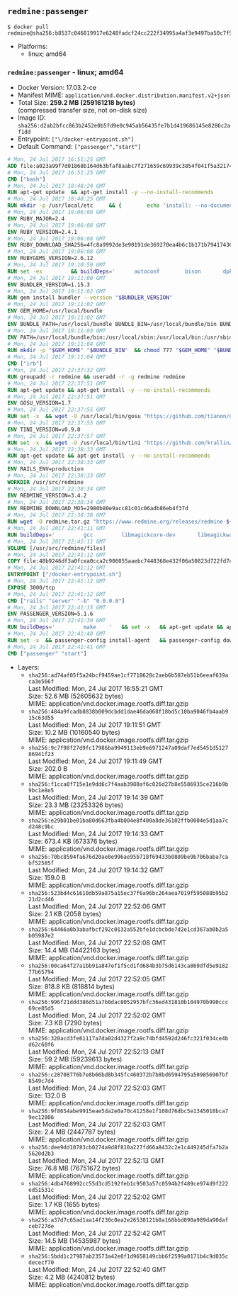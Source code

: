 ## `redmine:passenger`

```console
$ docker pull redmine@sha256:b8537c046819917e6248fadcf24cc222f34995a4af3e9497ba50c7f58862a7e8
```

-	Platforms:
	-	linux; amd64

### `redmine:passenger` - linux; amd64

-	Docker Version: 17.03.2-ce
-	Manifest MIME: `application/vnd.docker.distribution.manifest.v2+json`
-	Total Size: **259.2 MB (259161218 bytes)**  
	(compressed transfer size, not on-disk size)
-	Image ID: `sha256:d2ab2bfcc863b2452e0b5fd9e0c945ab56435fe7b1d419686145e8286c2af1dd`
-	Entrypoint: `["\/docker-entrypoint.sh"]`
-	Default Command: `["passenger","start"]`

```dockerfile
# Mon, 24 Jul 2017 16:51:25 GMT
ADD file:a023a99f7d01868b164d63bfaf8aabc7f271659c69939c3854f041f5a3217428 in / 
# Mon, 24 Jul 2017 16:51:25 GMT
CMD ["bash"]
# Mon, 24 Jul 2017 18:48:24 GMT
RUN apt-get update 	&& apt-get install -y --no-install-recommends 		bzip2 		ca-certificates 		libffi-dev 		libgdbm3 		libssl-dev 		libyaml-dev 		procps 		zlib1g-dev 	&& rm -rf /var/lib/apt/lists/*
# Mon, 24 Jul 2017 18:48:25 GMT
RUN mkdir -p /usr/local/etc 	&& { 		echo 'install: --no-document'; 		echo 'update: --no-document'; 	} >> /usr/local/etc/gemrc
# Mon, 24 Jul 2017 19:06:08 GMT
ENV RUBY_MAJOR=2.4
# Mon, 24 Jul 2017 19:06:08 GMT
ENV RUBY_VERSION=2.4.1
# Mon, 24 Jul 2017 19:06:08 GMT
ENV RUBY_DOWNLOAD_SHA256=4fc8a9992de3e90191de369270ea4b6c1b171b7941743614cc50822ddc1fe654
# Mon, 24 Jul 2017 19:06:08 GMT
ENV RUBYGEMS_VERSION=2.6.12
# Mon, 24 Jul 2017 19:10:59 GMT
RUN set -ex 		&& buildDeps=' 		autoconf 		bison 		dpkg-dev 		gcc 		libbz2-dev 		libgdbm-dev 		libglib2.0-dev 		libncurses-dev 		libreadline-dev 		libxml2-dev 		libxslt-dev 		make 		ruby 		wget 		xz-utils 	' 	&& apt-get update 	&& apt-get install -y --no-install-recommends $buildDeps 	&& rm -rf /var/lib/apt/lists/* 		&& wget -O ruby.tar.xz "https://cache.ruby-lang.org/pub/ruby/${RUBY_MAJOR%-rc}/ruby-$RUBY_VERSION.tar.xz" 	&& echo "$RUBY_DOWNLOAD_SHA256 *ruby.tar.xz" | sha256sum -c - 		&& mkdir -p /usr/src/ruby 	&& tar -xJf ruby.tar.xz -C /usr/src/ruby --strip-components=1 	&& rm ruby.tar.xz 		&& cd /usr/src/ruby 		&& { 		echo '#define ENABLE_PATH_CHECK 0'; 		echo; 		cat file.c; 	} > file.c.new 	&& mv file.c.new file.c 		&& autoconf 	&& gnuArch="$(dpkg-architecture --query DEB_BUILD_GNU_TYPE)" 	&& ./configure 		--build="$gnuArch" 		--disable-install-doc 		--enable-shared 	&& make -j "$(nproc)" 	&& make install 		&& apt-get purge -y --auto-remove $buildDeps 	&& cd / 	&& rm -r /usr/src/ruby 		&& gem update --system "$RUBYGEMS_VERSION"
# Mon, 24 Jul 2017 19:11:00 GMT
ENV BUNDLER_VERSION=1.15.3
# Mon, 24 Jul 2017 19:11:02 GMT
RUN gem install bundler --version "$BUNDLER_VERSION"
# Mon, 24 Jul 2017 19:11:02 GMT
ENV GEM_HOME=/usr/local/bundle
# Mon, 24 Jul 2017 19:11:02 GMT
ENV BUNDLE_PATH=/usr/local/bundle BUNDLE_BIN=/usr/local/bundle/bin BUNDLE_SILENCE_ROOT_WARNING=1 BUNDLE_APP_CONFIG=/usr/local/bundle
# Mon, 24 Jul 2017 19:11:03 GMT
ENV PATH=/usr/local/bundle/bin:/usr/local/sbin:/usr/local/bin:/usr/sbin:/usr/bin:/sbin:/bin
# Mon, 24 Jul 2017 19:11:04 GMT
RUN mkdir -p "$GEM_HOME" "$BUNDLE_BIN" 	&& chmod 777 "$GEM_HOME" "$BUNDLE_BIN"
# Mon, 24 Jul 2017 19:11:04 GMT
CMD ["irb"]
# Mon, 24 Jul 2017 22:37:32 GMT
RUN groupadd -r redmine && useradd -r -g redmine redmine
# Mon, 24 Jul 2017 22:37:51 GMT
RUN apt-get update && apt-get install -y --no-install-recommends 		ca-certificates 		wget 	&& rm -rf /var/lib/apt/lists/*
# Mon, 24 Jul 2017 22:37:51 GMT
ENV GOSU_VERSION=1.7
# Mon, 24 Jul 2017 22:37:55 GMT
RUN set -x 	&& wget -O /usr/local/bin/gosu "https://github.com/tianon/gosu/releases/download/$GOSU_VERSION/gosu-$(dpkg --print-architecture)" 	&& wget -O /usr/local/bin/gosu.asc "https://github.com/tianon/gosu/releases/download/$GOSU_VERSION/gosu-$(dpkg --print-architecture).asc" 	&& export GNUPGHOME="$(mktemp -d)" 	&& gpg --keyserver ha.pool.sks-keyservers.net --recv-keys B42F6819007F00F88E364FD4036A9C25BF357DD4 	&& gpg --batch --verify /usr/local/bin/gosu.asc /usr/local/bin/gosu 	&& rm -r "$GNUPGHOME" /usr/local/bin/gosu.asc 	&& chmod +x /usr/local/bin/gosu 	&& gosu nobody true
# Mon, 24 Jul 2017 22:37:55 GMT
ENV TINI_VERSION=v0.9.0
# Mon, 24 Jul 2017 22:37:57 GMT
RUN set -x 	&& wget -O /usr/local/bin/tini "https://github.com/krallin/tini/releases/download/$TINI_VERSION/tini" 	&& wget -O /usr/local/bin/tini.asc "https://github.com/krallin/tini/releases/download/$TINI_VERSION/tini.asc" 	&& export GNUPGHOME="$(mktemp -d)" 	&& gpg --keyserver ha.pool.sks-keyservers.net --recv-keys 6380DC428747F6C393FEACA59A84159D7001A4E5 	&& gpg --batch --verify /usr/local/bin/tini.asc /usr/local/bin/tini 	&& rm -r "$GNUPGHOME" /usr/local/bin/tini.asc 	&& chmod +x /usr/local/bin/tini 	&& tini -h
# Mon, 24 Jul 2017 22:38:33 GMT
RUN apt-get update && apt-get install -y --no-install-recommends 		imagemagick 		libmysqlclient18 		libpq5 		libsqlite3-0 				bzr 		git 		mercurial 		openssh-client 		subversion 	&& rm -rf /var/lib/apt/lists/*
# Mon, 24 Jul 2017 22:38:33 GMT
ENV RAILS_ENV=production
# Mon, 24 Jul 2017 22:38:33 GMT
WORKDIR /usr/src/redmine
# Mon, 24 Jul 2017 22:38:34 GMT
ENV REDMINE_VERSION=3.4.2
# Mon, 24 Jul 2017 22:38:34 GMT
ENV REDMINE_DOWNLOAD_MD5=2980b80e9acc81c01c06adb86eb4f37d
# Mon, 24 Jul 2017 22:38:38 GMT
RUN wget -O redmine.tar.gz "https://www.redmine.org/releases/redmine-${REDMINE_VERSION}.tar.gz" 	&& echo "$REDMINE_DOWNLOAD_MD5 redmine.tar.gz" | md5sum -c - 	&& tar -xvf redmine.tar.gz --strip-components=1 	&& rm redmine.tar.gz files/delete.me log/delete.me 	&& mkdir -p tmp/pdf public/plugin_assets 	&& chown -R redmine:redmine ./
# Mon, 24 Jul 2017 22:41:11 GMT
RUN buildDeps=' 		gcc 		libmagickcore-dev 		libmagickwand-dev 		libmysqlclient-dev 		libpq-dev 		libsqlite3-dev 		make 		patch 	' 	&& set -ex 	&& apt-get update && apt-get install -y $buildDeps --no-install-recommends 	&& rm -rf /var/lib/apt/lists/* 	&& bundle install --without development test 	&& for adapter in mysql2 postgresql sqlite3; do 		echo "$RAILS_ENV:" > ./config/database.yml; 		echo "  adapter: $adapter" >> ./config/database.yml; 		bundle install --without development test; 		cp Gemfile.lock "Gemfile.lock.${adapter}"; 	done 	&& rm ./config/database.yml 	&& apt-get purge -y --auto-remove $buildDeps
# Mon, 24 Jul 2017 22:41:11 GMT
VOLUME [/usr/src/redmine/files]
# Mon, 24 Jul 2017 22:41:12 GMT
COPY file:48b9246df3a0fcea0cca2c906055aaebc7448368e432f06a50823d722fd7c9ce in / 
# Mon, 24 Jul 2017 22:41:12 GMT
ENTRYPOINT ["/docker-entrypoint.sh"]
# Mon, 24 Jul 2017 22:41:12 GMT
EXPOSE 3000/tcp
# Mon, 24 Jul 2017 22:41:12 GMT
CMD ["rails" "server" "-b" "0.0.0.0"]
# Mon, 24 Jul 2017 22:41:15 GMT
ENV PASSENGER_VERSION=5.1.6
# Mon, 24 Jul 2017 22:41:39 GMT
RUN buildDeps=' 		make 	' 	&& set -x 	&& apt-get update && apt-get install -y --no-install-recommends $buildDeps && rm -rf /var/lib/apt/lists/* 	&& gem install passenger --version "$PASSENGER_VERSION" 	&& apt-get purge -y --auto-remove $buildDeps
# Mon, 24 Jul 2017 22:41:40 GMT
RUN set -x 	&& passenger-config install-agent 	&& passenger-config download-nginx-engine
# Mon, 24 Jul 2017 22:41:41 GMT
CMD ["passenger" "start"]
```

-	Layers:
	-	`sha256:ad74af05f5a24bcf9459ae1cf7718628c2aeb6b587eb51b6eeaf639aca3e566f`  
		Last Modified: Mon, 24 Jul 2017 16:55:21 GMT  
		Size: 52.6 MB (52605632 bytes)  
		MIME: application/vnd.docker.image.rootfs.diff.tar.gzip
	-	`sha256:484a9fcadb8838b009dcbdd1dae46da068f18bd5c10ba9046fb4aab915c63d55`  
		Last Modified: Mon, 24 Jul 2017 19:11:51 GMT  
		Size: 10.2 MB (10160540 bytes)  
		MIME: application/vnd.docker.image.rootfs.diff.tar.gzip
	-	`sha256:9c7f98f27d9fc17986ba9949113eb9e6971247a09daf7ed5451d512786941f23`  
		Last Modified: Mon, 24 Jul 2017 19:11:49 GMT  
		Size: 202.0 B  
		MIME: application/vnd.docker.image.rootfs.diff.tar.gzip
	-	`sha256:f1cca0f715e1e9dd6c7f4aab3980af6c026d27b8e5586935ce216b9b9bc1e8e5`  
		Last Modified: Mon, 24 Jul 2017 19:14:39 GMT  
		Size: 23.3 MB (23253326 bytes)  
		MIME: application/vnd.docker.image.rootfs.diff.tar.gzip
	-	`sha256:e29b01be01ba80d663fba4b004e8f400a8de36102ffb0004e5d1aa7cd248c9bc`  
		Last Modified: Mon, 24 Jul 2017 19:14:33 GMT  
		Size: 673.4 KB (673376 bytes)  
		MIME: application/vnd.docker.image.rootfs.diff.tar.gzip
	-	`sha256:70bc8594fa676d20ae0e996ae95b718f69433b0809be9b706baba7cabf52585f`  
		Last Modified: Mon, 24 Jul 2017 19:14:32 GMT  
		Size: 159.0 B  
		MIME: application/vnd.docker.image.rootfs.diff.tar.gzip
	-	`sha256:523bd4c61610db59a875a15ec37f6a96bc264aea7019f595088b95b221d2cd46`  
		Last Modified: Mon, 24 Jul 2017 22:52:06 GMT  
		Size: 2.1 KB (2058 bytes)  
		MIME: application/vnd.docker.image.rootfs.diff.tar.gzip
	-	`sha256:64466a0b3abafbcf292c0132a552bfe1dcbcbde7d2e1cd367ab0b2a5b05987e2`  
		Last Modified: Mon, 24 Jul 2017 22:52:08 GMT  
		Size: 14.4 MB (14422163 bytes)  
		MIME: application/vnd.docker.image.rootfs.diff.tar.gzip
	-	`sha256:00ca64f27a1bb91a847ef1f5cd1fd684b3b75d6143ca869dfd5e918277b65794`  
		Last Modified: Mon, 24 Jul 2017 22:52:05 GMT  
		Size: 818.8 KB (818814 bytes)  
		MIME: application/vnd.docker.image.rootfs.diff.tar.gzip
	-	`sha256:996f21ddd386d51a7b0dac8052957bfc36ed431810b104970b990ccc69ce85d5`  
		Last Modified: Mon, 24 Jul 2017 22:52:02 GMT  
		Size: 7.3 KB (7290 bytes)  
		MIME: application/vnd.docker.image.rootfs.diff.tar.gzip
	-	`sha256:320acd3fe61117a7da02d4327f2a9c74bfd4592d246fc321f034ce4bd62c60f6`  
		Last Modified: Mon, 24 Jul 2017 22:52:13 GMT  
		Size: 59.2 MB (59239613 bytes)  
		MIME: application/vnd.docker.image.rootfs.diff.tar.gzip
	-	`sha256:c28708776b7e8b66bd8b345fc460372b7b8bd6594795a509856907bf8549c7d4`  
		Last Modified: Mon, 24 Jul 2017 22:52:03 GMT  
		Size: 132.0 B  
		MIME: application/vnd.docker.image.rootfs.diff.tar.gzip
	-	`sha256:9f8654abe9915eae5da2e0a70c41258e1f108d76dbc5e1345018bca79ec12806`  
		Last Modified: Mon, 24 Jul 2017 22:52:03 GMT  
		Size: 2.4 MB (2447787 bytes)  
		MIME: application/vnd.docker.image.rootfs.diff.tar.gzip
	-	`sha256:dee9dd10783cb0274a9d8f810a227fd66a8432c2e1c449245dfa7b2a5620d2b3`  
		Last Modified: Mon, 24 Jul 2017 22:52:13 GMT  
		Size: 76.8 MB (76751672 bytes)  
		MIME: application/vnd.docker.image.rootfs.diff.tar.gzip
	-	`sha256:4db4768992cc55d3cd5192feb1c9503a57c0594b2f489ce974d9f222ed51531c`  
		Last Modified: Mon, 24 Jul 2017 22:52:02 GMT  
		Size: 1.7 KB (1655 bytes)  
		MIME: application/vnd.docker.image.rootfs.diff.tar.gzip
	-	`sha256:a37d7c65ad1aa14f230c0ea2e26538121b8a168bbd890a989da90dafceb727de`  
		Last Modified: Mon, 24 Jul 2017 22:52:42 GMT  
		Size: 14.5 MB (14535987 bytes)  
		MIME: application/vnd.docker.image.rootfs.diff.tar.gzip
	-	`sha256:5bdd1c27987ab23573a42e0f1d9658149cbb6f2599a0171b4c9d035cdececf70`  
		Last Modified: Mon, 24 Jul 2017 22:52:40 GMT  
		Size: 4.2 MB (4240812 bytes)  
		MIME: application/vnd.docker.image.rootfs.diff.tar.gzip
